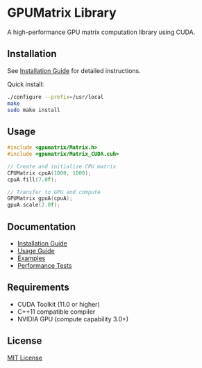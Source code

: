 # GPUMatrix Library

A high-performance GPU matrix computation library using CUDA.

## Installation

See [Installation Guide](docs/installation.md) for detailed instructions.

Quick install:
```bash
./configure --prefix=/usr/local
make
sudo make install
```

## Usage

```cpp
#include <gpumatrix/Matrix.h>
#include <gpumatrix/Matrix_CUDA.cuh>

// Create and initialize CPU matrix
CPUMatrix cpuA(1000, 1000);
cpuA.fill(7.0f);

// Transfer to GPU and compute
GPUMatrix gpuA(cpuA);
gpuA.scale(2.0f);
```

## Documentation

- [Installation Guide](docs/installation.md)
- [Usage Guide](docs/getting-started.md)
- [Examples](examples/)
- [Performance Tests](examples/1_tester/)

## Requirements

- CUDA Toolkit (11.0 or higher)
- C++11 compatible compiler
- NVIDIA GPU (compute capability 3.0+)

## License

[MIT License](LICENSE)